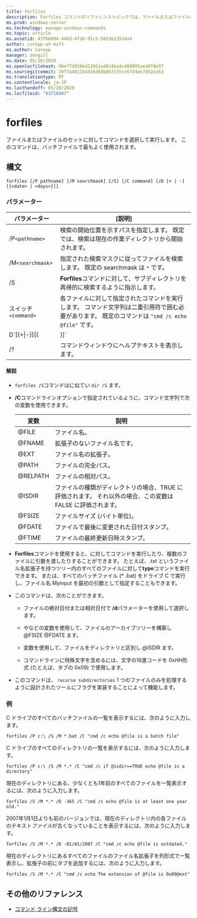 ```yaml
---
title: forfiles
description: Forfiles コマンドのリファレンストピックでは、ファイルまたはファイルのセットに対してコマンドを選択して実行します。
ms.prod: windows-server
ms.technology: manage-windows-commands
ms.topic: article
ms.assetid: 43f6b004-446d-4fdd-91c5-5653613524a4
author: coreyp-at-msft
ms.author: coreyp
manager: dongill
ms.date: 05/20/2020
ms.openlocfilehash: 96ef7d016bd13961a4814ba4cd09095aed4f0e97
ms.sourcegitcommit: 29f7a4811b4d36d60b8b7c55ce57d4ee7d52e263
ms.translationtype: MT
ms.contentlocale: ja-JP
ms.lasthandoff: 05/20/2020
ms.locfileid: "83716847"
---
```

# <a name="forfiles"></a>forfiles

ファイルまたはファイルのセットに対してコマンドを選択して実行します。 このコマンドは、バッチファイルで最もよく使用されます。

## <a name="syntax"></a>構文

```
forfiles [/P pathname] [/M searchmask] [/S] [/C command] [/D [+ | -] [{<date> | <days>}]]
```

### <a name="parameters"></a>パラメーター

| パラメーター | [説明] |
| --------- | ----------- |
| /P`<pathname>` | 検索の開始位置を示すパスを指定します。 既定では、検索は現在の作業ディレクトリから開始されます。 |
| /M`<searchmask>` | 指定された検索マスクに従ってファイルを検索します。 既定の searchmask は `*` です。 |
| /S | **Forfiles**コマンドに対して、サブディレクトリを再帰的に検索するように指示します。 |
| スイッチ`<command>` | 各ファイルに対して指定されたコマンドを実行します。 コマンド文字列は二重引用符で囲む必要があります。 既定のコマンドは `"cmd /c echo @file"` です。 |
| D`[{+\|-}][{<date> | <days>}]` | 指定された期間内に最後に変更された日付のファイルを選択します:<ul><li>日付 **+** **-** が MM/DD/YYYY の形式で指定された日付 () 以上 () またはそれより前*date* () であるファイルを選択します。</li><li>現在の日付に指定された日数を加算した日付、または現在の日付から指定した日数を引いた値 () までの最終更新日を含むファイルを選択 **+** **-** します。</li><li>*Days*の有効な値には、0 ~ 32768 の範囲の任意の数を指定します。 符号が指定されていない場合、 **+** 既定ではが使用されます。</li></ul> |
| /? | コマンドウィンドウにヘルプテキストを表示します。 |

#### <a name="remarks"></a>解説

- `forfiles /S`コマンドはに似てい `dir /S` ます。

- **/C**コマンドラインオプションで指定されているように、コマンド文字列で次の変数を使用できます。

    | 変数 | 説明 |
    | -------- | ----------- |
    | @FILE | ファイル名。 |
    | @FNAME | 拡張子のないファイル名です。 |
    | @EXT | ファイル名の拡張子。 |
    | @PATH | ファイルの完全パス。 |
    | @RELPATH | ファイルの相対パス。 |
    | @ISDIR | ファイルの種類がディレクトリの場合、TRUE に評価されます。 それ以外の場合、この変数は FALSE に評価されます。 |
    | @FSIZE | ファイルサイズ (バイト単位)。 |
    | @FDATE | ファイルで最後に変更された日付スタンプ。 |
    | @FTIME | ファイルの最終更新日時スタンプ。 |

- **Forfiles**コマンドを使用すると、に対してコマンドを実行したり、複数のファイルに引数を渡したりすることができます。 たとえば、.txt というファイル名拡張子を持つツリー内のすべてのファイルに対して**type**コマンドを実行できます。 または、すべてのバッチファイル (* .bat) をドライブ C で実行し、ファイル名 Myinput を最初の引数として指定することもできます。

- このコマンドは、次のことができます。

    - ファイルの絶対日付または相対日付で **/d**パラメーターを使用して選択します。

    - やなどの変数を使用して、ファイルのアーカイブツリーを構築し @FSIZE @FDATE ます。

    - 変数を使用して、ファイルをディレクトリと区別し @ISDIR ます。

    - コマンドラインに特殊文字を含めるには、文字の16進コードを 0x*HH*形式 (たとえば、タブの 0x09) で使用します。

- このコマンドは、 `recurse subdirectories` 1 つのファイルのみを処理するように設計されたツールにフラグを実装することによって機能します。

### <a name="examples"></a>例

C ドライブのすべてのバッチファイルの一覧を表示するには、次のように入力します。

```
forfiles /P c:\ /S /M *.bat /C "cmd /c echo @file is a batch file"
```

C ドライブのすべてのディレクトリの一覧を表示するには、次のように入力します。

```
forfiles /P c:\ /S /M *.* /C "cmd /c if @isdir==TRUE echo @file is a directory"
```

現在のディレクトリにある、少なくとも1年前のすべてのファイルを一覧表示するには、次のように入力します。

```
forfiles /S /M *.* /D -365 /C "cmd /c echo @file is at least one year old."
```

2007年1月1日よりも前のバージョンでは、現在のディレクトリ内の各ファイルのテキスト*ファイル*が古くなっていることを表示するには、次のように入力します。

```
forfiles /S /M *.* /D -01/01/2007 /C "cmd /c echo @file is outdated."
```

現在のディレクトリにあるすべてのファイルのファイル名拡張子を列形式で一覧表示し、拡張子の前にタブを追加するには、次のように入力します。

```
forfiles /S /M *.* /C "cmd /c echo The extension of @file is 0x09@ext"
```

## <a name="additional-references"></a>その他のリファレンス

- [コマンド ライン構文の記号](command-line-syntax-key.md)
